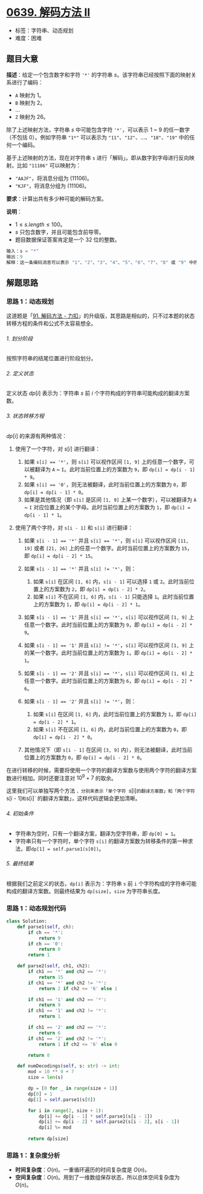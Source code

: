 # [0639. 解码方法 II](https://leetcode.cn/problems/decode-ways-ii/)

- 标签：字符串、动态规划
- 难度：困难

## 题目大意

**描述**：给定一个包含数字和字符 `'*'` 的字符串 $s$。该字符串已经按照下面的映射关系进行了编码：

- `A` 映射为 $1$。
- `B` 映射为 $2$。
- ...
- `Z` 映射为 $26$。

除了上述映射方法，字符串 $s$ 中可能包含字符 `'*'`，可以表示 $1$ ~ $9$ 的任一数字（不包括 $0$）。例如字符串 `"1*"` 可以表示为 `"11"`、`"12"`、…、`"18"`、`"19"` 中的任何一个编码。

基于上述映射的方法，现在对字符串 `s` 进行「解码」。即从数字到字母进行反向映射。比如 `"11106"` 可以映射为：

- `"AAJF"`，将消息分组为 $(1 1 10 6)$。
- `"KJF"`，将消息分组为 $(11 10 6)$。

**要求**：计算出共有多少种可能的解码方案。

**说明**：

- $1 \le s.length \le 100$。
- $s$ 只包含数字，并且可能包含前导零。
- 题目数据保证答案肯定是一个 $32$ 位的整数。

```python
输入：s = "*"
输出：9
解释：这一条编码消息可以表示 "1"、"2"、"3"、"4"、"5"、"6"、"7"、"8" 或 "9" 中的任意一条。可以分别解码成字符串 "A"、"B"、"C"、"D"、"E"、"F"、"G"、"H" 和 "I" 。因此，"*" 总共有 9 种解码方法。
```

## 解题思路

### 思路 1：动态规划

这道题是「[91. 解码方法 - 力扣](https://leetcode.cn/problems/decode-ways/)」的升级版，其思路是相似的，只不过本题的状态转移方程的条件和公式不太容易想全。

###### 1. 划分阶段

按照字符串的结尾位置进行阶段划分。

###### 2. 定义状态

定义状态 $dp[i]$ 表示为：字符串 $s$ 前 $i$ 个字符构成的字符串可能构成的翻译方案数。

###### 3. 状态转移方程

$dp[i]$ 的来源有两种情况：

1. 使用了一个字符，对 $s[i]$ 进行翻译：
   1. 如果 `s[i] == '*'`，则 `s[i]` 可以视作区间 `[1, 9]` 上的任意一个数字，可以被翻译为 `A` ~ `I`。此时当前位置上的方案数为 `9`，即 `dp[i] = dp[i - 1] * 9`。
   2. 如果 `s[i] == '0'`，则无法被翻译，此时当前位置上的方案数为 `0`，即 `dp[i] = dp[i - 1] * 0`。
   3. 如果是其他情况（即 `s[i]` 是区间 `[1, 9]` 上某一个数字），可以被翻译为 `A` ~ `I` 对应位置上的某个字母。此时当前位置上的方案数为 `1`，即 `dp[i] = dp[i - 1] * 1`。

2. 使用了两个字符，对 `s[i - 1]` 和 `s[i]` 进行翻译：
   1. 如果 `s[i - 1] == '*'` 并且 `s[i] == '*'`，则 `s[i]` 可以视作区间 `[11, 19]` 或者 `[21, 26]` 上的任意一个数字。此时当前位置上的方案数为 `15`，即 `dp[i] = dp[i - 2] * 15`。
   2. 如果 `s[i - 1] == '*'` 并且 `s[i] != '*'`，则：
      1. 如果 `s[i]` 在区间 `[1, 6]` 内，`s[i - 1]` 可以选择 `1` 或 `2`。此时当前位置上的方案数为 `2`，即 `dp[i] = dp[i - 2] * 2`。
      2. 如果 `s[i]` 不在区间 `[1, 6]` 内，`s[i - 1]` 只能选择 `1`。此时当前位置上的方案数为 `1`，即 `dp[i] = dp[i - 2] * 1`。

   3. 如果 `s[i - 1] == '1'` 并且 `s[i] == '*'`，`s[i]` 可以视作区间 `[1, 9]` 上任意一个数字。此时当前位置上的方案数为 `9`，即 `dp[i] = dp[i - 2] * 9`。
   4. 如果 `s[i - 1] == '1'` 并且 `s[i] != '*'`，`s[i]` 可以视作区间 `[1, 9]` 上的某一个数字。此时当前位置上的方案数为 `1`，即 `dp[i] = dp[i - 2] * 1`。
   5. 如果 `s[i - 1] == '2'` 并且 `s[i] == '*'`，`s[i]` 可以视作区间 `[1, 6]` 上任意一个数字。此时当前位置上的方案数为 `6`，即 `dp[i] = dp[i - 2] * 6`。
   6. 如果 `s[i - 1] == '2'` 并且 `s[i] != '*'`，则：
      1. 如果 `s[i]` 在区间 `[1, 6]` 内，此时当前位置上的方案数为 `1`，即 `dp[i] = dp[i - 2] * 1`。
      2. 如果 `s[i]` 不在区间 `[1, 6]` 内，此时当前位置上的方案数为 `0`，即 `dp[i] = dp[i - 2] * 0`。

   7. 其他情况下（即 `s[i - 1]` 在区间 `[3, 9]` 内），则无法被翻译，此时当前位置上的方案数为 `0`，即 `dp[i] = dp[i - 2] * 0`。


在进行转移的时候，需要将使用一个字符的翻译方案数与使用两个字符的翻译方案数进行相加。同时还要注意对 $10^9 + 7$ 的取余。

这里我们可以单独写两个方法 `，分别来表示「单个字符 `s[i]` 的翻译方案数」和「两个字符 `s[i - 1]` 和 `s[i]` 的翻译方案数」，这样代码逻辑会更加清晰。

###### 4. 初始条件

- 字符串为空时，只有一个翻译方案，翻译为空字符串，即 `dp[0] = 1`。
- 字符串只有一个字符时，单个字符 `s[i]` 的翻译方案数为转移条件的第一种求法，即`dp[1] = self.parse1(s[0])`。

###### 5. 最终结果

根据我们之前定义的状态，`dp[i]` 表示为：字符串 `s` 前 `i` 个字符构成的字符串可能构成的翻译方案数。则最终结果为 `dp[size]`，`size` 为字符串长度。

### 思路 1：动态规划代码

```python
class Solution:
    def parse1(self, ch):
        if ch == '*':
            return 9
        if ch == '0':
            return 0
        return 1

    def parse2(self, ch1, ch2):
        if ch1 == '*' and ch2 == '*':
            return 15
        if ch1 == '*' and ch2 != '*':
            return 2 if ch2 <= '6' else 1

        if ch1 == '1' and ch2 == '*':
            return 9
        if ch1 == '1' and ch2 != '*':
            return 1

        if ch1 == '2' and ch2 == '*':
            return 6
        if ch1 == '2' and ch2 != '*':
            return 1 if ch2 <= '6' else 0

        return 0

    def numDecodings(self, s: str) -> int:
        mod = 10 ** 9 + 7
        size = len(s)

        dp = [0 for _ in range(size + 1)]
        dp[0] = 1
        dp[1] = self.parse1(s[0])

        for i in range(2, size + 1):
            dp[i] += dp[i - 1] * self.parse1(s[i - 1])
            dp[i] += dp[i - 2] * self.parse2(s[i - 2], s[i - 1])
            dp[i] %= mod
        
        return dp[size]
```

### 思路 1：复杂度分析

- **时间复杂度**：$O(n)$。一重循环遍历的时间复杂度是 $O(n)$。
- **空间复杂度**：$O(n)$。用到了一维数组保存状态，所以总体空间复杂度为 $O(n)$。